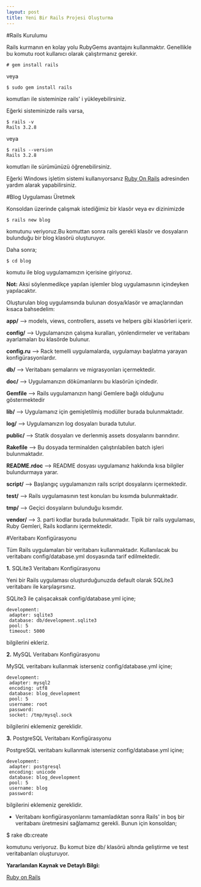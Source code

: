```yaml
---
layout: post
title: Yeni Bir Rails Projesi Oluşturma
---
```


#Rails Kurulumu

Rails kurmanın en kolay yolu RubyGems avantajını kullanmaktır. Genellikle bu komutu root 
kullanıcı olarak çalıştırmanız gerekir.

    # gem install rails

veya

    $ sudo gem install rails

komutları ile sisteminize rails' i yükleyebilirsiniz.

Eğerki sisteminizde rails varsa,

    $ rails -v 
    Rails 3.2.8

veya 

    $ rails --version
    Rails 3.2.8

komutları ile sürümünüzü öğrenebilirsiniz.

Eğerki Windows işletim sistemi kullanıyorsanız [Ruby On Rails](http://railsinstaller.org/)
adresinden yardım alarak yapabilirsiniz.

#Blog Uygulaması Üretmek

Konsoldan üzerinde çalışmak istediğimiz bir klasör veya ev dizinimizde 

    $ rails new blog

komutunu veriyoruz.Bu komuttan sonra rails gerekli klasör ve dosyaların
bulunduğu bir blog klasörü oluşturuyor. 

Daha sonra;

    $ cd blog

komutu ile blog uygulamamızın içerisine giriyoruz. 

**Not:** Aksi söylenmedikçe yapılan işlemler blog uygulamasının içindeyken yapılacaktır.

Oluşturulan blog uygulamsında bulunan dosya/klasör ve amaçlarından kısaca
bahsedelim:

**app/**        --> models, views, controllers, assets ve helpers gibi klasörleri
içerir.

**config/**     --> Uygulamanızın çalışma kuralları, yönlendirmeler ve veritabanı
ayarlamaları bu klasörde bulunur.

**config.ru**   --> Rack temelli uygulamalarda, uygulamayı başlatma yarayan konfigürasyonlardır.

**db/**         --> Veritabanı şemalarını ve migrasyonları içermektedir.

**doc/**        --> Uygulamanızın dökümanlarını bu klasörün içindedir.

**Gemfile**     --> Rails uygulamanızın hangi Gemlere bağlı olduğunu göstermektedir

**lib/**        --> Uygulamanız için gemişletilmiş modüller burada bulunmaktadır.

**log/**        --> Uygulamanızın log dosyaları burada tutulur.

**public/**     --> Statik dosyaları ve derlenmiş assets dosyalarını barındırır.

**Rakefile**    --> Bu dosyada terminalden çalıştırılabilen batch işleri bulunmaktadır.

**README.rdoc** --> README dosyası uygulamanız hakkında kısa bilgiler bulundurmaya
yarar.

**script/**     --> Başlangıç uygulamanızın rails script dosyalarını içermektedir.

**test/**       --> Rails uygulamasının test konuları bu kısımda bulunmaktadır.

**tmp/**        --> Geçici dosyaların bulunduğu kısımdır.

**vendor/**     --> 3. parti kodlar burada bulunmaktadır. Tipik bir rails
uygulaması, Ruby Gemleri, Rails kodlarını içermektedir.

#Veritabanı Konfigürasyonu

Tüm Rails uygulamaları bir veritabanı kullanmaktadır. Kullanılacak bu veritabanı
config/database.yml dosyasında tarif edilmektedir.

**1.** SQLite3 Veritabanı Konfigürasyonu

Yeni bir Rails uygulaması oluşturduğunuzda default olarak SQLite3 veritabanı ile karşılaşırsınız.

SQLite3 ile çalışacaksak config/database.yml içine;

    development:
     adapter: sqlite3
     database: db/development.sqlite3
     pool: 5
     timeout: 5000

bilgilerini ekleriz.

**2.** MySQL Veritabanı Konfigürasyonu

MySQL veritabanı kullanmak isterseniz config/database.yml içine;

    development:
     adapter: mysql2
     encoding: utf8
     database: blog_development
     pool: 5
     username: root
     password:
     socket: /tmp/mysql.sock

bilgilerini eklemeniz gereklidir.

**3.** PostgreSQL Veritabanı Konfigürasyonu

PostgreSQL veritabanı kullanmak isterseniz config/database.yml içine;

    development:
     adapter: postgresql
     encoding: unicode
     database: blog_development
     pool: 5
     username: blog
     password:

bilgilerini eklemeniz gereklidir.

- Veritabanı konfigürasyonlarını tamamladıktan sonra Rails' in boş bir veritabanı
üretmesini sağlamamız gerekli. Bunun için konsoldan; 

$ rake db:create

komutunu veriyoruz. Bu komut bize db/ klasörü altında geliştirme ve test
veritabanları oluşturuyor.

**Yararlanılan Kaynak ve Detaylı Bilgi:**

[Ruby on Rails](http://guides.rubyonrails.org/)
